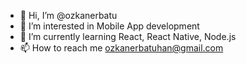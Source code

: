 - 👋 Hi, I’m @ozkanerbatu
- 👀 I’m interested in Mobile App development
- 🌱 I’m currently learning React, React Native, Node.js
- 📫 How to reach me ozkanerbatuhan@gmail.com

<!---
ozkanerbatu/ozkanerbatu is a ✨ special ✨ repository because its `README.md` (this file) appears on your GitHub profile.
You can click the Preview link to take a look at your changes.
--->
